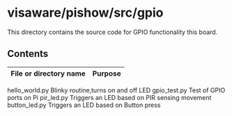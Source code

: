 # visaware/pishow/src/gpio

This directory contains the source code for GPIO functionality this board.

## Contents
File or directory name | Purpose
---------------------- | -------
hello_world.py		Blinky routine,turns on and off LED
gpio_test.py		Test of GPIO ports on Pi
pir_led.py		Triggers an LED based on PIR sensing movement
button_led.py		Triggers an LED based on Button press
